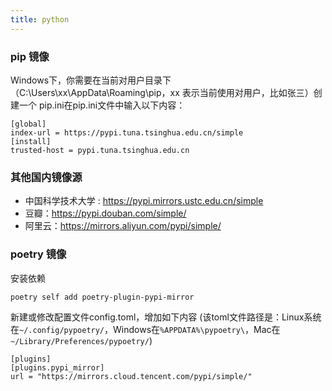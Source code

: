 ```yaml
---
title: python
---
```


### pip 镜像

Windows下，你需要在当前对用户目录下（C:\Users\xx\AppData\Roaming\pip，xx 表示当前使用对用户，比如张三）创建一个 pip.ini在pip.ini文件中输入以下内容：

```
[global]
index-url = https://pypi.tuna.tsinghua.edu.cn/simple
[install]
trusted-host = pypi.tuna.tsinghua.edu.cn
```

### 其他国内镜像源

- 中国科学技术大学 : https://pypi.mirrors.ustc.edu.cn/simple
- 豆瓣：https://pypi.douban.com/simple/
- 阿里云：https://mirrors.aliyun.com/pypi/simple/



### poetry 镜像

安装依赖

```
poetry self add poetry-plugin-pypi-mirror
```

新建或修改配置文件config.toml，增加如下内容
(该toml文件路径是：Linux系统在`~/.config/pypoetry/`，Windows在`%APPDATA%\pypoetry\`，Mac在`~/Library/Preferences/pypoetry/`)

```
[plugins]
[plugins.pypi_mirror]
url = "https://mirrors.cloud.tencent.com/pypi/simple/"
```